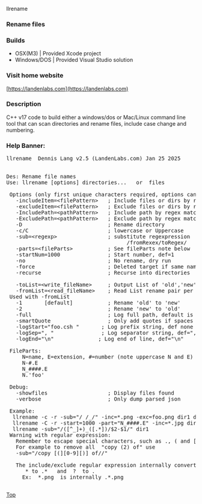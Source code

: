 llrename
### Rename files


### Builds
* OSX(M3)      | Provided Xcode project
* Windows/DOS  | Provided Visual Studio solution
 
### Visit home website
[https://landenlabs.com](https://landenlabs.com)

### Description

C++ v17 code to build either a windows/dos or Mac/Linux command line tool 
that can scan directories and rename files, include case change and numbering.

### Help Banner:
<pre>
llrename  Dennis Lang v2.5 (LandenLabs.com) Jan 25 2025


Des: Rename file names
Use: llrename [options] directories...   or  files

 Options (only first unique characters required, options can be repeated):
   -includeItem=&lt;filePattern>   ; Include files or dirs by regex match
   -excludeItem=&lt;filePattern>   ; Exclude files or dirs by regex match
   -IncludePath=&lt;pathPattern>   ; Include path by regex match
   -ExcludePath=&lt;pathPattern>   ; Exclude path by regex match
   -D                           ; Rename directory
   -c/C                         ; lowercase or Uppercase
   -sub=&lt;regexp>                ; substitute regexpression
                                      /fromRexex/toRegex/
   -parts=&lt;fileParts>           ; See fileParts note below
   -startNum=1000               ; Start number, def=1
   -no                          ; No rename, dry run
   -force                       ; Deleted target if same name
   -recurse                     ; Recurse into directories

   -toList=&lt;write_fileName>     ; Output List of 'old','new'
   -fromList=&lt;read_fileName>    ; Read List rename pair per line
 Used with -fromList
   -1       [default]           ; Rename 'old' to 'new'
   -2                           ; Rename 'new' to 'old'
   -full                        ; Log full path, default is relative
   -smartQuote                  ; Only add quotes if spaces in path
   -logStart="foo.csh "       ; Log prefix string, def none
   -logSep=", "               ; Log separator string, def=", "
   -logEnd="\n"              ; Log end of line, def="\n"

 FileParts:
     N=name, E=extension, #=number (note uppercase N and E)
     N-#.E
     N_####.E
     N.'foo'

 Debug:
   -showfiles                   ; Display files found
   -verbose                     ; Only dump parsed json

 Example:
  llrename -c -r -sub="/ /_/" -inc=*.png -exc=foo.png dir1 dir2
  llrename -C -r -start=1000 -part="N_####.E" -inc=*.jpg dir1 Foo*.png Bar*.jpg
  llrename -sub="/([^_]+)_([.*])/$2-$1/" dir1
 Warning with regular expression:
   Remember to escape special characters, such as ., ( and [
   For example to remove all  "copy (2) of" use
   -sub="/copy [(][0-9][)] of//"

   The include/exclude regular expression internally converts
      * to .*   and  ?  to .
     Ex:  *.png  is internally .*.png

</pre>

[Top](#top)
